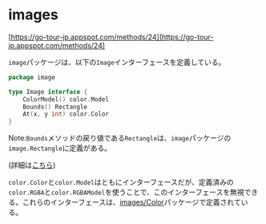 # images

[https://go-tour-jp.appspot.com/methods/24](https://go-tour-jp.appspot.com/methods/24)

`image`パッケージは、以下の`Image`インターフェースを定義している。

```go
package image

type Image interface {
    ColorModel() color.Model
    Bounds() Rectangle
    At(x, y int) color.Color
}
```

Note:`Bounds`メソッドの戻り値である`Rectangle`は、`image`パッケージの`image.Rectangle`に定義がある。

(詳細は[こちら](https://golang.org/pkg/image/#Image))

`color.Color`と`color.Model`はともにインターフェースだが、定義済みの`color.RGBA`と`color.RGBAModel`を使うことで、このインターフェースを無視できる。これらのインターフェースは、[images/Color](https://golang.org/pkg/image/color/)パッケージで定義されている。